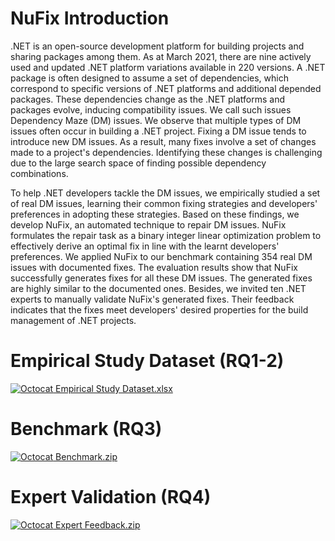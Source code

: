 
# NuFix Introduction 

.NET is an open-source development platform for building projects and sharing packages among them. As at March 2021, there are nine actively used and updated .NET platform variations available in 220 versions. A .NET package is often designed to assume a set of dependencies, which correspond to specific versions of .NET platforms and additional depended packages. These dependencies change as the .NET platforms and packages evolve, inducing compatibility issues. We call such issues Dependency Maze (DM) issues. We observe that multiple types of DM issues often occur in building a .NET project. Fixing a DM issue tends to introduce new DM issues. As a result, many fixes involve a set of changes made to a project's dependencies. Identifying these changes is challenging due to the large search space of finding possible dependency combinations.
 
To help .NET developers tackle the DM issues, we empirically studied a set of real DM issues, learning their common fixing strategies and developers' preferences in adopting these strategies. Based on these findings, we develop NuFix, an automated technique to repair DM issues. NuFix formulates the repair task as a binary integer linear optimization problem to effectively derive an optimal fix in line with the learnt developers' preferences. We applied NuFix to our benchmark containing 354 real DM issues with documented fixes. The evaluation results show that NuFix successfully generates fixes for all these DM issues.  The generated fixes are highly similar to the documented ones. Besides, we invited ten .NET experts to manually validate NuFix's generated fixes. Their feedback indicates that the fixes meet developers' desired properties for the build management of .NET projects.

# Empirical Study Dataset (RQ1-2)

 <a href="https://github.com/nufix-dependency-maze/nufix/blob/gh-pages/Benchmark.zip?raw=true">![Octocat](https://raw.githubusercontent.com/nufix-dependency-maze/nufix/gh-pages/assets/images/download_png_small.png)  Empirical Study Dataset.xlsx</a>

# Benchmark (RQ3)

 <a href="https://github.com/nufix-dependency-maze/nufix/blob/gh-pages/Benchmark.zip?raw=true">![Octocat](https://raw.githubusercontent.com/nufix-dependency-maze/nufix/gh-pages/assets/images/download_png_small.png)  Benchmark.zip</a>

# Expert Validation (RQ4)

<a href="https://github.com/nufix-dependency-maze/nufix/blob/gh-pages/Expert%20Feedback.zip?raw=true">![Octocat](https://raw.githubusercontent.com/nufix-dependency-maze/nufix/gh-pages/assets/images/download_png_small.png)  Expert Feedback.zip</a>


